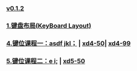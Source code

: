 ### [v0.1.2](https://github.com/shanuan/englishtyping/edit/master/README.md)
### [1.键盘布局(KeyBoard Layout)](index1.html) 
### [4.键位课程一：asdf jkl；](index4.html) | [xd4-50](xd4-50.html)| [xd4-99](xd4-99.html)
### [5.键位课程二：e i;](index5.html) | [xd5-50](xd5-50.html)

